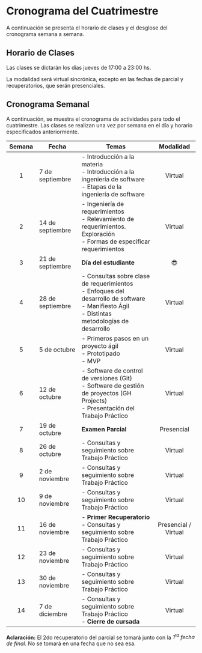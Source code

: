 # Cronograma del Cuatrimestre

A continuación se presenta el horario de clases y el desglose del cronograma semana a semana.

## Horario de Clases

Las clases se dictarán los días jueves de 17:00 a 23:00 hs.

La modalidad será virtual sincrónica, excepto en las fechas de parcial y recuperatorios, que serán presenciales.

## Cronograma Semanal

A continuación, se muestra el cronograma de actividades para todo el cuatrimestre. Las clases se realizan una vez por semana en el día y horario especificados anteriormente.

| Semana | Fecha | Temas | Modalidad |
|:------:|-------------| ---------------------------------------------------------------------------------------------------------------------- |:---------:|
|   1    | 7 de septiembre | - Introducción a la materia<br/>- Introducción a la ingeniería de software<br/>- Etapas de la ingeniería de software |  Virtual  |
|   2    | 14 de septiembre | - Ingeniería de requerimientos<br/>- Relevamiento de requerimientos. Exploración<br/>- Formas de especificar requerimientos |  Virtual  |
|   3    | 21 de septiembre | **Día del estudiante** |  😎  |
|   4    | 28 de septiembre | - Consultas sobre clase de requerimientos<br/>- Enfoques del desarrollo de software<br/>- Manifiesto Ágil<br/>- Distintas metodologías de desarrollo |  Virtual  |
|   5    | 5 de octubre   | - Primeros pasos en un proyecto ágil<br/>- Prototipado<br/>- MVP |  Virtual  |
|   6    | 12 de octubre  | - Software de control de versiones (Git)<br/>- Software de gestión de proyectos (GH Projects)<br/>- Presentación del Trabajo Práctico |  Virtual  |
|   7    | 19 de octubre  | **Examen Parcial** |  Presencial  |
|   8    | 26 de octubre  | - Consultas y seguimiento sobre Trabajo Práctico |  Virtual  |
|   9    | 2 de noviembre  | - Consultas y seguimiento sobre Trabajo Práctico |  Virtual  |
|   10   | 9 de noviembre | - Consultas y seguimiento sobre Trabajo Práctico |  Virtual  |
|   11   | 16 de noviembre | - **Primer Recuperatorio**<br/>- Consultas y seguimiento sobre Trabajo Práctico |  Presencial / Virtual  |
|   12   | 23 de noviembre | - Consultas y seguimiento sobre Trabajo Práctico |  Virtual  |
|   13   | 30 de noviembre | - Consultas y seguimiento sobre Trabajo Práctico |  Virtual  |
|   14   | 7 de diciembre | - Consultas y seguimiento sobre Trabajo Práctico<br/>- **Cierre de cursada**  |  Virtual  |

**Aclaración:**
El 2do recuperatorio del parcial se tomará junto con la *1<sup>ra</sup> fecha de final*. No se tomará en una fecha que no sea esa.
